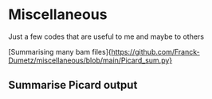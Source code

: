# Miscellaneous

Just a few codes that are useful to me and maybe to others

[Summarising many bam files]{https://github.com/Franck-Dumetz/miscellaneous/blob/main/Picard_sum.py} <br />

## Summarise Picard output


